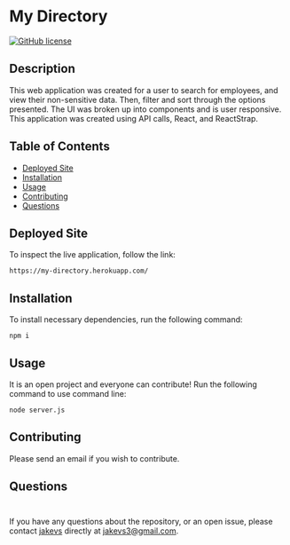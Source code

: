 # My Directory

[![GitHub license](https://img.shields.io/badge/MyDiReCtOrY-brown.svg)](https://github.com/jakevs/directory)

## Description

This web application was created for a user to search for employees, and view their non-sensitive data. Then, filter and sort through the options presented.
The UI was broken up into components and is user responsive. This application was created using API calls, React, and ReactStrap.

## Table of Contents

- [Deployed Site](#deployed-site)
- [Installation](#installation)
- [Usage](#usage)
- [Contributing](#contributing)
- [Questions](#questions)

## Deployed Site

To inspect the live application, follow the link:

```
https://my-directory.herokuapp.com/
```

## Installation

To install necessary dependencies, run the following command:

```
npm i
```

## Usage

It is an open project and everyone can contribute! Run the following command to use command line:

```
node server.js
```

## Contributing

Please send an email if you wish to contribute.

## Questions

  <img src="https://avatars.githubusercontent.com/jakevs" style="width: 10px; height: 10px; border-radius:75%;">

If you have any questions about the repository, or an open issue, please contact [jakevs](https://github.com/jakevs/) directly at jakevs3@gmail.com.
